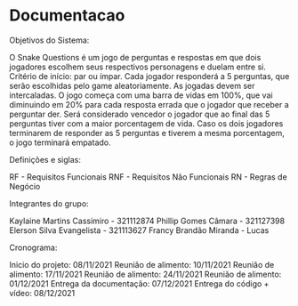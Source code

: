 # Documentacao

Objetivos do Sistema:

O Snake Questions é um jogo de perguntas e respostas em que dois jogadores escolhem seus respectivos personagens e duelam entre si. Critério de início: par ou ímpar. Cada jogador responderá a 5 perguntas, que serão escolhidas pelo game aleatoriamente. As jogadas devem ser intercaladas. O jogo começa com uma barra de vidas em 100%, que vai diminuindo em 20% para cada resposta errada que o jogador que receber a perguntar der. Será considerado vencedor o jogador que ao final das 5 perguntas tiver com a maior porcentagem de vida. Caso os dois jogadores terminarem de responder as 5 perguntas e tiverem a mesma porcentagem, o jogo terminará empatado.

Definições e siglas:

RF - Requisitos Funcionais
RNF - Requisitos Não Funcionais
RN - Regras de Negócio

Integrantes do grupo:

Kaylaine Martins Cassimiro - 321112874
Phillip Gomes Câmara - 321127398
Elerson Silva Evangelista - 321113627
Francy Brandão Miranda - 
Lucas 

Cronograma:

Inicio do projeto: 08/11/2021
Reunião de alimento: 10/11/2021
Reunião de alimento: 17/11/2021
Reunião de alimento: 24/11/2021
Reunião de alimento: 01/12/2021
Entrega da documentação: 07/12/2021
Entrega do código + vídeo: 08/12/2021
